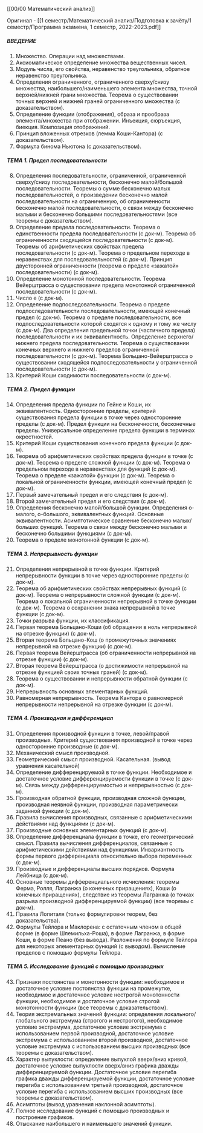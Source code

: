 [[00/00 Математический анализ]]

Оригинал - [[1 семестр/Математический анализ/Подготовка к зачёту/1 семестр/Программа экзамена, 1 семестр, 2022-2023.pdf]]

##### ВВЕДЕНИЕ
1. Множество. Операции над множествами.
2. Аксиоматическое определение множества вещественных чисел.
3. Модуль числа, его свойства, неравенство треугольника, обратное неравенство треугольника.
4. Определения ограниченного, ограниченного сверху/снизу множества, наибольшего/наименьшего элемента множества, точной верхней/нижней грани множества. Теорема о существовании точных верхней и нижней граней ограниченного множества (с доказательством).
5. Определение функции (отображения), образа и прообраза элемента/множества при отображении. Инъекция, сюръекция, биекция. Композиция отображений.
6. Принцип вложенных отрезков (лемма Коши-Кантора) (с доказательством).
7. Формула бинома Ньютона (с доказательством).

##### ТЕМА 1. Предел последовательности
8. Определения последовательности, ограниченной, ограниченной сверху/снизу последовательности, бесконечно малой/большой последовательности. Теоремы о сумме бесконечно малых последовательностей, о произведении бесконечно малой последовательности на ограниченную, об ограниченности бесконечно малой последовательности, о связи между бесконечно малыми и бесконечно большими последовательностями (все теоремы с доказательством).
9. Определение предела последовательности. Теорема о единственности предела последовательности (с док-м). Теорема об ограниченности сходящейся последовательности (с док-м). Теоремы об арифметических свойствах предела последовательности (с док-м). Теорема о предельном переходе в неравенствах для последовательностей (с док-м). Принцип двусторонней ограниченности (теорема о пределе «зажатой» последовательности) (с док-м).
10. Определение монотонной последовательности. Теорема Вейерштрасса о существовании предела монотонной ограниченной последовательности (с док-м).
11. Число е (с док-м).
12. Определение подпоследовательности. Теорема о пределе подпоследовательности последовательности, имеющей конечный предел (с док-м). Теорема о пределе последовательности, все подпоследовательности которой сходятся к одному и тому же числу (с док-м). Два определения предельной точки (частичного предела) последовательности и их эквивалентность. Определение верхнего/нижнего предела последовательности. Теорема о существовании конечных верхнего и нижнего пределов ограниченной последовательности (с док-м). Теорема Больцано-Вейерштрасса о существовании сходящейся подпоследовательности у ограниченной последовательности (с док-м).
13. Критерий Коши сходимости последовательности (с док-м).  

##### ТЕМА 2. Предел функции
14. Определения предела функции по Гейне и Коши, их эквивалентность. Односторонние пределы, критерий существования предела функции в точке через односторонние пределы (с док-м). Предел функции на бесконечности, бесконечные пределы. Универсальное определение предела функции в терминах окрестностей.
15. Критерий Коши существования конечного предела функции (с док-м).
16. Теорема об арифметических свойствах предела функции в точке (с док-м). Теорема о пределе сложной функции (с док-м). Теорема о предельном переходе в неравенствах для функций (с док-м). Теорема о пределе «зажатой» функции (с док-м). Теорема о локальной ограниченности функции, имеющей конечный предел (с док-м).
17. Первый замечательный предел и его следствия (с док-м).
18. Второй замечательный предел и его следствия (с док-м).
19. Определения бесконечно малой/большой функции. Определения о-малого, о-большого, эквивалентных функций. Основные эквивалентности. Асимптотическое сравнение бесконечно малых/больших функций. Теорема о связи между бесконечно малыми и бесконечно большими функциями (с док-м).
20. Теорема о пределе монотонной функции (с док-м). 

##### ТЕМА 3. Непрерывность функции
21. Определения непрерывной в точке функции. Критерий непрерывности функции в точке через односторонние пределы (с док-м).
22. Теорема об арифметических свойствах непрерывных функций (с док-м). Теорема о непрерывности сложной функции (с док-м). Теорема о локальной ограниченности непрерывной в точке функции (с док-м). Теорема о сохранении знака непрерывной в точке функции (с док-м).
23. Точки разрыва функции, их классификация.
24. Первая теорема Больцано-Коши (об обращении в ноль непрерывной на отрезке функции) (с док-м).
25. Вторая теорема Больцано-Кош (о промежуточных значениях непрерывной на отрезке функции) (с док-м).
26. Первая теорема Вейерштрасса (об ограниченности непрерывной на отрезке функции) (с док-м).
27. Вторая теорема Вейерштрасса (о достижимости непрерывной на отрезке функцией своих точных граней) (с док-м).
28. Теорема о существовании и непрерывности обратной функции (с док-м).
29. Непрерывность основных элементарных функций.
30. Равномерная непрерывность. Теорема Кантора о равномерной непрерывности непрерывной на отрезке функции (с док-м).

##### ТЕМА 4. Производная и дифференциал
31. Определения производной функции в точке, левой/правой производных. Критерий существования производной в точке через односторонние производные (с док-м).
32. Механический смысл производной.
33. Геометрический смысл производной. Касательная. (вывод уравнения касательной)
34. Определение дифференцируемой в точке функции. Необходимое и достаточное условие дифференцируемости функции в точке (с док-м). Связь между дифференцируемостью и непрерывностью (с док-м).
35. Производная обратной функции, производная сложной функции, производная неявной функции, производная параметрически заданной функции (с док-м).
36. Правила вычисления производных, связанные с арифметическими действиями над функциями (с док-м).
37. Производные основных элементарных функций (с док-м).
38. Определение дифференциала функции в точке, его геометрический смысл. Правила вычисления дифференциалов, связанные с арифметическими действиями над функциями. Инвариантность формы первого дифференциала относительно выбора переменных (с док-м).
39. Производные и дифференциалы высших порядков. Формула Лейбница (с док-м).
40. Основные теоремы дифференциального исчисления: теоремы Ферма, Ролля, Лагранжа (о конечных приращениях), Коши (о конечных приращениях), следствие из теоремы Лагранжа (о точках разрыва производной дифференцируемой функции) (все теоремы с док-м).
41. Правила Лопиталя (только формулировки теорем, без доказательства).
42. Формулы Тейлора и Маклорена: с остаточным членом в общей форме (в форме Шлемильха-Роша), в форме Лагранжа, в форме Коши, в форме Пеано (без вывода). Разложения по формуле Тейлора для некоторых элементарных функций (с выводом). Вычисление пределов с помощью формулы Тейлора.

##### ТЕМА 5. Исследование функций с помощью производных
43. Признаки постоянства и монотонности функции: необходимое и достаточное условие постоянства функции на промежутке, необходимое и достаточное условие нестрогой монотонности функции, необходимое и достаточное условие строгой монотонности функции (все теоремы с доказательством).
44. Теория экстремальных значений функции: определения локального/глобального экстремума (строгого и нестрогого), необходимое условие экстремума, достаточное условие экстремума с использованием первой производной, достаточное условие экстремума с использованием второй производной, достаточное условие экстремума с использованием высших производных (все теоремы с доказательством).
45. Характер выпуклости: определение выпуклой вверх/вниз кривой, достаточное условие выпуклости вверх/вниз графика дважды дифференцируемой функции. Достаточное условие перегиба графика дважды дифференцируемой функции, достаточное условие перегиба с использованием третьей производной, достаточное условие перегиба с использованием высших производных (все теоремы с доказательством).
46. Асимптоты (вывод уравнения наклонной асимптоты).
47. Полное исследование функций с помощью производных и построение графиков.
48. Отыскание наибольшего и наименьшего значений функции.